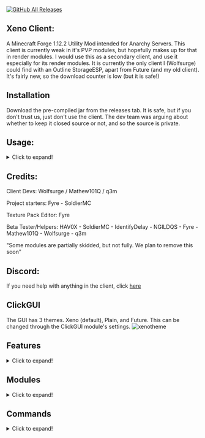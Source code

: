 [![GitHub All Releases](https://img.shields.io/github/downloads/XenoClientDevelopment/Xeno-Client/total.svg)](https://github.com/XenoClientDevelopment/Xeno-Client/releases/)

## Xeno Client:
A Minecraft Forge 1.12.2 Utility Mod intended for Anarchy Servers. 
This client is currently weak in it's PVP modules, but hopefully makes up for that in render modules. 
I would use this as a secondary client, and use it especially for its render modules.
It is currently the only client I (Wolfsurge) could find with an Outline StorageESP, apart from Future (and my old client).
It's fairly new, so the download counter is low (but it is safe!)

## Installation
Download the pre-compiled jar from the releases tab. It is safe, but if you don't trust us, just don't use the client. The dev team was arguing about whether
to keep it closed source or not, and so the source is private.

## Usage:
<details>
  <summary>Click to expand!</summary>  
 - Download the .jar file from releases
 - Put the .jar in your mods folder by pressing Windows + R and typing in %appdata% open the .minecraft/mods folder.  
 - Press RSHIFT to open the ClickGUI
</details>        

## Credits:
Client Devs: Wolfsurge / Mathew101Q / q3m

Project starters: Fyre - SoldierMC
  
Texture Pack Editor: Fyre 
  
Beta Tester/Helpers: HAV0X - SoldierMC - IdentifyDelay - NGILDQS - Fyre - Mathew101Q - Wolfsurge - q3m
  
"Some modules are partially skidded, but not fully. We plan to remove this soon"

## Discord:
If you need help with anything in the client, click [here](https://discord.gg/YPeVBdZMQA)

## ClickGUI
The GUI has 3 themes. Xeno (default), Plain, and Future. This can be changed through the ClickGUI module's settings.
![xenotheme](https://github.com/XenoClientDevelopment/Xeno-Resources/blob/main/xenotheme.png?raw=true)

## Features
<details>
  <summary>Click to expand!</summary>

  - Scrollable ClickGUI
  - 28 Modules
  - 10 HUD Modules
  - 5 commands
  - 3 GUI Themes
  - Custom Main Menu
</details>

## Modules
<details>
  <summary>Click to expand!</summary>
  
  # Combat
    - Aura                  (Quite a few settings, probably powerful with a good config?)
    - AutoArmour            (Has a delay setting, but isn't that good)
    - Blink                 (It works.)
    - Offhand               (5 modes, Totem, Gapple, Crystal, Pearl, Chorus)
    - Surround              (awful, use a different client)   
  
  # Movement   
    - ElytraFly             (Should work on most servers.)
    - Fly                   (Only the vanilla fly, will most likely get you kicked, use NoFall with it)
    - Jetpack               (Will probably get you kicked)
    - NoFall                (Should work)
    - Reverse Step          (It works.)
    - Sprint                (It works. IDK why I haven't added a Omni mode yet lmao)
    - Step                  (Works on servers that allow step.)
    - Velocity              (It works.)
  
  # Render   
    - Chams                 (Kinda broken, only fills the entities when you cannot see them)
    - ESP                   (3 modes - Outline, Box, and Glow & has outline Item ESP)
    - Fullbright            (Good, two modes - Gamma and Effect)
    - Hole ESP              (A bunch of settings)
    - Item Physics          (Good)
    - Nametags              (Good)
    - No Render             (Quite a few settings.)
    - Storage ESP           (2 modes - Outline and Box)
    - Tracers               (Good)
  
  # Player   
    - Fast Break            (Works)
    - Fast Place            (Works)
    - Anti AFK              (Works)
  
  # Misc
    - AutoEZ                (Customize message in the settings)
    - MCF                   (Middle Click Friend, works)
    - Suffix                (Customize message in the settings)
  
  # HUD
    - Armour
    - Array List
    - Client Name / Watermark
    - Coordinates
    - FPS
    - Inventory
    - Ping
    - Totems
    - TPS
    - Welcomer
  
</details>

## Commands
<details>
  <summary>Click to expand!</summary>
  
    Format - [name] [syntax] [description]
  
  * Bind [bind <set|clear> <module> <key>] [Bind module keybinds to keys]
  * Elytra [elytra key <key>] [Set the keybind for toggling the elytra flying state]
  * Friend [friend list | <add | remove> <playername>] [Friend players, to stop Aura attacking them ETC]
  * Gui [gui reset] [Reset the ClickGUI]
  * Help [help] [Shows help!] 
</details>
  

